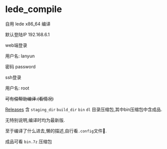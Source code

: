 # lede_compile

自用 lede x86_64 编译

默认登陆IP 192.168.6.1

web端登录

用户名: lanyun

密码 password

ssh登录

用户名: root

~~可有偿帮助编译.(看情况)~~

 [Releases](https://github.com/LanYunDev/lede_compile/releases) 含 `staging_dir` `build_dir` `bin` `dl` 目录压缩包,其中bin压缩包中含成品.

无特别说明,编译时均为最新版.

至于编译了什么进去,懒的描述,自行看`.config`文件📃.

成品可看 `bin.7z` 压缩包

